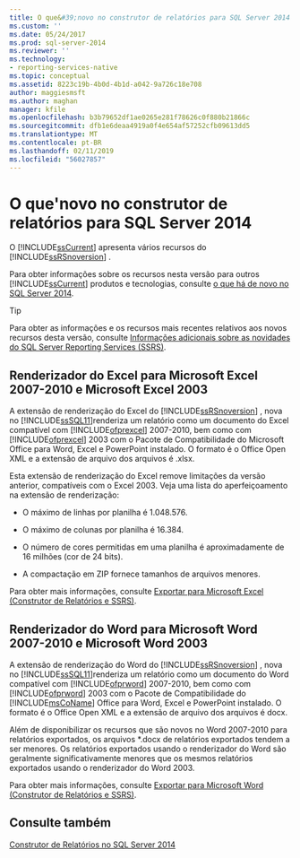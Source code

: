 ```yaml
---
title: O que&#39;novo no construtor de relatórios para SQL Server 2014 | Microsoft Docs
ms.custom: ''
ms.date: 05/24/2017
ms.prod: sql-server-2014
ms.reviewer: ''
ms.technology:
- reporting-services-native
ms.topic: conceptual
ms.assetid: 8223c19b-4b0d-4b1d-a042-9a726c18e708
author: maggiesmsft
ms.author: maghan
manager: kfile
ms.openlocfilehash: b3b79652df1ae0265e281f78626c0f880b21866c
ms.sourcegitcommit: dfb1e6deaa4919a0f4e654af57252cfb09613dd5
ms.translationtype: MT
ms.contentlocale: pt-BR
ms.lasthandoff: 02/11/2019
ms.locfileid: "56027857"
---
```

# <a name="what39s-new-in-report-builder-for-sql-server-2014"></a>O que&#39;novo no construtor de relatórios para SQL Server 2014
  O [!INCLUDE[ssCurrent](../includes/sscurrent-md.md)] apresenta vários recursos do [!INCLUDE[ssRSnoversion](../includes/ssrsnoversion-md.md)] .  
  
 Para obter informações sobre os recursos nesta versão para outros [!INCLUDE[ssCurrent](../includes/sscurrent-md.md)] produtos e tecnologias, consulte [o que há de novo no SQL Server 2014](../sql-server/what-s-new-in-sql-server-2016.md).  
  
> [!TIP]  
>  Para obter as informações e os recursos mais recentes relativos aos novos recursos desta versão, consulte [Informações adicionais sobre as novidades do SQL Server Reporting Services (SSRS)](https://go.microsoft.com/fwlink/?LinkId=207147).  
  
##  <a name="ExcelRenderer"></a> Renderizador do Excel para Microsoft Excel 2007-2010 e Microsoft Excel 2003  
 A extensão de renderização do Excel do [!INCLUDE[ssRSnoversion](../includes/ssrsnoversion-md.md)] , nova no [!INCLUDE[ssSQL11](../includes/sssql11-md.md)]renderiza um relatório como um documento do Excel compatível com [!INCLUDE[ofprexcel](../includes/ofprexcel-md.md)] 2007-2010, bem como com [!INCLUDE[ofprexcel](../includes/ofprexcel-md.md)] 2003 com o Pacote de Compatibilidade do Microsoft Office para Word, Excel e PowerPoint instalado. O formato é o Office Open XML e a extensão de arquivo dos arquivos é .xlsx.  
  
 Esta extensão de renderização do Excel remove limitações da versão anterior, compatíveis com o Excel 2003. Veja uma lista do aperfeiçoamento na extensão de renderização:  
  
-   O máximo de linhas por planilha é 1.048.576.  
  
-   O máximo de colunas por planilha é 16.384.  
  
-   O número de cores permitidas em uma planilha é aproximadamente de 16 milhões (cor de 24 bits).  
  
-   A compactação em ZIP fornece tamanhos de arquivos menores.  
  
 Para obter mais informações, consulte [Exportar para Microsoft Excel &#40;Construtor de Relatórios e SSRS&#41;](report-builder/exporting-to-microsoft-excel-report-builder-and-ssrs.md).  
  
##  <a name="WordRenderer"></a> Renderizador do Word para Microsoft Word 2007-2010 e Microsoft Word 2003  
 A extensão de renderização do Word do [!INCLUDE[ssRSnoversion](../includes/ssrsnoversion-md.md)] , nova no [!INCLUDE[ssSQL11](../includes/sssql11-md.md)]renderiza um relatório como um documento do Word compatível com [!INCLUDE[ofprword](../includes/ofprword-md.md)] 2007-2010, bem como com [!INCLUDE[ofprword](../includes/ofprword-md.md)] 2003 com o Pacote de Compatibilidade do [!INCLUDE[msCoName](../includes/msconame-md.md)] Office para Word, Excel e PowerPoint instalado. O formato é o Office Open XML e a extensão de arquivo dos arquivos é docx.  
  
 Além de disponibilizar os recursos que são novos no Word 2007-2010 para relatórios exportados, os arquivos *.docx de relatórios exportados tendem a ser menores. Os relatórios exportados usando o renderizador do Word são geralmente significativamente menores que os mesmos relatórios exportados usando o renderizador do Word 2003.  
  
 Para obter mais informações, consulte [Exportar para Microsoft Word &#40;Construtor de Relatórios e SSRS&#41;](report-builder/exporting-to-microsoft-word-report-builder-and-ssrs.md).  
  
## <a name="see-also"></a>Consulte também  
 [Construtor de Relatórios no SQL Server 2014](report-builder/report-builder-in-sql-server-2016.md)  
  
  

